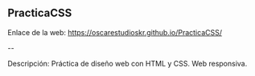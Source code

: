 
PracticaCSS
-
Enlace de la web: https://oscarestudioskr.github.io/PracticaCSS/

--

Descripción:
Práctica de diseño web con HTML y CSS.
Web responsiva.



